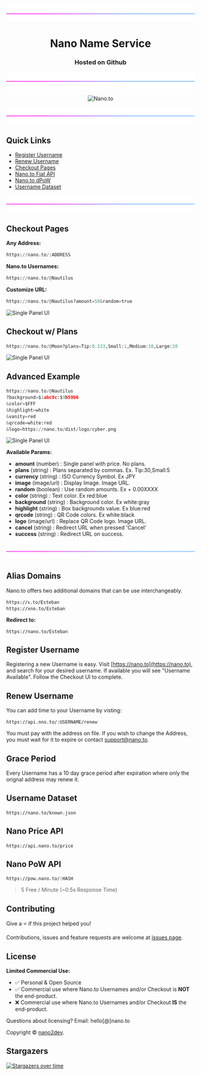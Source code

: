 ![line](https://github.com/fwd/n2/raw/master/.github/line.png)

<h1 align="center">Nano Name Service</h1>
<h3 align="center">Hosted on Github</h3>

![line](https://github.com/fwd/n2/raw/master/.github/line.png)

<p align="center">
  <img src="https://github.com/fwd/nano/raw/master/dist/images/banner.png" alt="Nano.to" />
</p>

![line](https://github.com/fwd/n2/raw/master/.github/line.png)

## Quick Links

- [Register Username](#register-username)
- [Renew Username](#renew-username)
- [Checkout Pages](#checkout-pages)
- [Nano.to Fiat API](#nano-price-api)
- [Nano.to dPoW](#nano-pow-api)
- [Username Dataset](#username-dataset)

![line](https://github.com/fwd/n2/raw/master/.github/line.png)

## Checkout Pages

**Any Address:**
```python
https://nano.to/:ADDRESS
```

**Nano.to Usernames:**
```python
https://nano.to/@Nautilus
```

**Customize URL:**
```python
https://nano.to/@Nautilus?amount=50&random=true
```

<img src="https://github.com/fwd/nano/raw/master/dist/images/single-ui.png" alt="Single Panel UI" />

## Checkout w/ Plans

```python
https://nano.to/@Moon?plans=Tip:0.133,Small:1,Medium:10,Large:20
```

<img src="https://github.com/fwd/nano/raw/master/dist/images/double-ui.png" alt="Single Panel UI" />

## Advanced Example

```python
https://nano.to/@Nautilus
?background=$1abc9c:$9b59b6
&color=$FFF
&highlight=white
&vanity=red
&qrcode=white:red
&logo=https://nano.to/dist/logo/cyber.png
```

<img src="https://github.com/fwd/nano/raw/master/dist/images/custom-ui.png" alt="Single Panel UI" />

**Available Params:**

- **amount** (number) : Single panel with price. No plans.
- **plans** (string) : Plans separated by commas. Ex. Tip:30,Small:5
- **currency** (string) : ISO Currency Symbol. Ex JPY
- **image** (image/url) : Display Image. Image URL.
- **random** (boolean) : Use random amounts. Ex + 0.00XXXX
- **color** (string) : Text color. Ex red:blue
- **background** (string) : Background color. Ex white:gray
- **highlight** (string) : Box backgrounds value. Ex blue:red
- **qrcode** (string) : QR Code colors. Ex white:black
- **logo** (image/url) : Replace QR Code logo. Image URL.
- **cancel** (string) : Redirect URL when pressed 'Cancel'
- **success** (string) : Redirect URL on success.

![line](https://github.com/fwd/n2/raw/master/.github/line.png)

## Alias Domains

Nano.to offers two additional domains that can be use interchangeably.

```
https://ӿ.to/Esteban
https://xno.to/Esteban
```

**Redirect to:**

```
https://nano.to/Esteban
```

## Register Username

Registering a new Username is easy. Visit [https://nano.to](https://nano.to), and search for your desired username. If available you will see "Username Available". Follow the Checkout UI to complete. 

## Renew Username

You can add time to your Username by visting: 

```
https://api.nno.to/:USERNAME/renew
```

You must pay with the address on file. If you wish to change the Address, you must wait for it to expire or contact support@nano.to.

## Grace Period

Every Username has a 10 day grace period after expiration where only the orignal address may renew it.

## Username Dataset

```pthon
https://nano.to/known.json
```

## Nano Price API

```pthon
https://api.nano.to/price
```

## Nano PoW API

```pthon
https://pow.nano.to/:HASH
```

> 5 Free / Minute (\~0.5s Response Time)

## Contributing

Give a ⭐️ if this project helped you!

Contributions, issues and feature requests are welcome at [issues page](https://github.com/fwd/nano-names/issues).

## License

**Limited Commercial Use:**

- ✅ Personal & Open Source
- ✅ Commercial use where Nano.to Usernames and/or Checkout is **NOT** the end-product.
- ❌ Commercial use where Nano.to Usernames and/or Checkout **IS** the end-product.

Questions about licensing? Email: hello[@]nano.to

Copyright © [nano2dev](https://twitter.com/nano2dev).

## Stargazers

[![Stargazers over time](https://starchart.cc/fwd/nano-names.svg)](https://github.com/fwd/nano-names)

